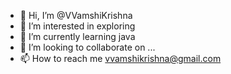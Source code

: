 - 👋 Hi, I’m @VVamshiKrishna
- 👀 I’m interested in exploring
- 🌱 I’m currently learning java
- 💞️ I’m looking to collaborate on ...
- 📫 How to reach me vvamshikrishna@gmail.com

<!---
VVamshiKrishna/VVamshiKrishna is a ✨ special ✨ repository because its `README.md` (this file) appears on your GitHub profile.
You can click the Preview link to take a look at your changes.
--->
